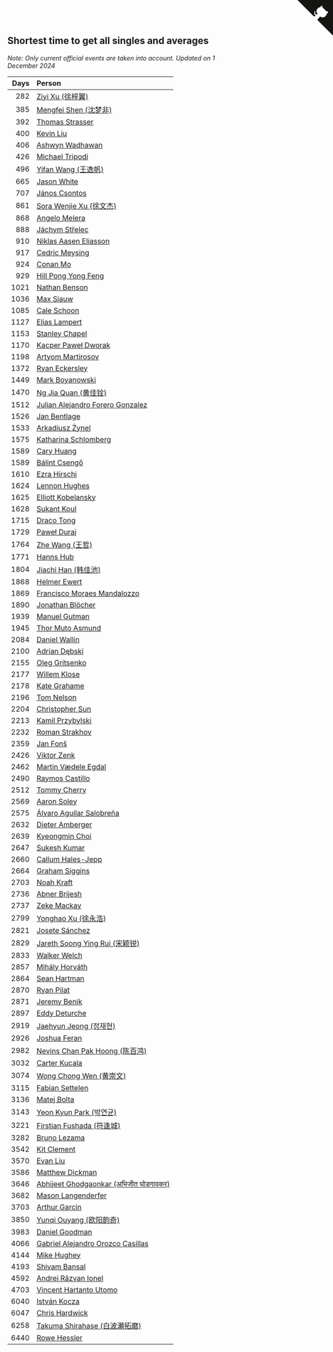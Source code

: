## Shortest time to get all singles and averages

*Note: Only current official events are taken into account.*
*Updated on  1 December 2024*

| Days | Person |
| ---: | :--- |
| 282 | [Ziyi Xu (徐梓翼)](https://www.worldcubeassociation.org/persons/2023XUZI01) |
| 385 | [Mengfei Shen (沈梦非)](https://www.worldcubeassociation.org/persons/2018SHEN07) |
| 392 | [Thomas Strasser](https://www.worldcubeassociation.org/persons/2022STRA10) |
| 400 | [Kevin Liu](https://www.worldcubeassociation.org/persons/2023LIUK02) |
| 406 | [Ashwyn Wadhawan](https://www.worldcubeassociation.org/persons/2022WADH02) |
| 426 | [Michael Tripodi](https://www.worldcubeassociation.org/persons/2021TRIP01) |
| 496 | [Yifan Wang (王逸帆)](https://www.worldcubeassociation.org/persons/2017WANY29) |
| 665 | [Jason White](https://www.worldcubeassociation.org/persons/2016WHIT16) |
| 707 | [János Csontos](https://www.worldcubeassociation.org/persons/2022CSON01) |
| 861 | [Sora Wenjie Xu (徐文杰)](https://www.worldcubeassociation.org/persons/2016XUWE02) |
| 868 | [Angelo Melera](https://www.worldcubeassociation.org/persons/2022MELE01) |
| 888 | [Jáchym Střelec](https://www.worldcubeassociation.org/persons/2022STRE03) |
| 910 | [Niklas Aasen Eliasson](https://www.worldcubeassociation.org/persons/2021ELIA01) |
| 917 | [Cedric Meysing](https://www.worldcubeassociation.org/persons/2017MEYS02) |
| 924 | [Conan Mo](https://www.worldcubeassociation.org/persons/2020MOCO01) |
| 929 | [Hill Pong Yong Feng](https://www.worldcubeassociation.org/persons/2017FENG10) |
| 1021 | [Nathan Benson](https://www.worldcubeassociation.org/persons/2022BENS01) |
| 1036 | [Max Siauw](https://www.worldcubeassociation.org/persons/2017SIAU02) |
| 1085 | [Cale Schoon](https://www.worldcubeassociation.org/persons/2014SCHO02) |
| 1127 | [Elias Lampert](https://www.worldcubeassociation.org/persons/2021LAMP01) |
| 1153 | [Stanley Chapel](https://www.worldcubeassociation.org/persons/2016CHAP04) |
| 1170 | [Kacper Paweł Dworak](https://www.worldcubeassociation.org/persons/2020DWOR01) |
| 1198 | [Artyom Martirosov](https://www.worldcubeassociation.org/persons/2016MART29) |
| 1372 | [Ryan Eckersley](https://www.worldcubeassociation.org/persons/2019ECKE02) |
| 1449 | [Mark Boyanowski](https://www.worldcubeassociation.org/persons/2014BOYA01) |
| 1470 | [Ng Jia Quan (黄佳铨)](https://www.worldcubeassociation.org/persons/2015QUAN03) |
| 1512 | [Julian Alejandro Forero Gonzalez](https://www.worldcubeassociation.org/persons/2018GONZ30) |
| 1526 | [Jan Bentlage](https://www.worldcubeassociation.org/persons/2010BENT01) |
| 1533 | [Arkadiusz Żynel](https://www.worldcubeassociation.org/persons/2018ZYNE01) |
| 1575 | [Katharina Schlomberg](https://www.worldcubeassociation.org/persons/2020SCHL01) |
| 1589 | [Cary Huang](https://www.worldcubeassociation.org/persons/2015HUAN48) |
| 1589 | [Bálint Csengő](https://www.worldcubeassociation.org/persons/2019CSEN01) |
| 1610 | [Ezra Hirschi](https://www.worldcubeassociation.org/persons/2019HIRS01) |
| 1624 | [Lennon Hughes](https://www.worldcubeassociation.org/persons/2017HUGH04) |
| 1625 | [Elliott Kobelansky](https://www.worldcubeassociation.org/persons/2019KOBE03) |
| 1628 | [Sukant Koul](https://www.worldcubeassociation.org/persons/2014KOUL01) |
| 1715 | [Draco Tong](https://www.worldcubeassociation.org/persons/2020TONG02) |
| 1729 | [Paweł Duraj](https://www.worldcubeassociation.org/persons/2016DURA09) |
| 1764 | [Zhe Wang (王哲)](https://www.worldcubeassociation.org/persons/2019WANZ21) |
| 1771 | [Hanns Hub](https://www.worldcubeassociation.org/persons/2013HUBH01) |
| 1804 | [Jiachi Han (韩佳池)](https://www.worldcubeassociation.org/persons/2014HANJ02) |
| 1868 | [Helmer Ewert](https://www.worldcubeassociation.org/persons/2015EWER01) |
| 1869 | [Francisco Moraes Mandalozzo](https://www.worldcubeassociation.org/persons/2017MAND13) |
| 1890 | [Jonathan Blöcher](https://www.worldcubeassociation.org/persons/2018BLOC01) |
| 1939 | [Manuel Gutman](https://www.worldcubeassociation.org/persons/2017GUTM01) |
| 1945 | [Thor Muto Asmund](https://www.worldcubeassociation.org/persons/2017ASMU01) |
| 2084 | [Daniel Wallin](https://www.worldcubeassociation.org/persons/2013WALL03) |
| 2100 | [Adrian Dębski](https://www.worldcubeassociation.org/persons/2017DEBS01) |
| 2155 | [Oleg Gritsenko](https://www.worldcubeassociation.org/persons/2011GRIT01) |
| 2177 | [Willem Klose](https://www.worldcubeassociation.org/persons/2017KLOS01) |
| 2178 | [Kate Grahame](https://www.worldcubeassociation.org/persons/2018GRAH05) |
| 2196 | [Tom Nelson](https://www.worldcubeassociation.org/persons/2013NELS01) |
| 2204 | [Christopher Sun](https://www.worldcubeassociation.org/persons/2017SUNC02) |
| 2213 | [Kamil Przybylski](https://www.worldcubeassociation.org/persons/2016PRZY01) |
| 2232 | [Roman Strakhov](https://www.worldcubeassociation.org/persons/2012STRA02) |
| 2359 | [Jan Fonš](https://www.worldcubeassociation.org/persons/2017FONS04) |
| 2426 | [Viktor Zenk](https://www.worldcubeassociation.org/persons/2016ZENK01) |
| 2462 | [Martin Vædele Egdal](https://www.worldcubeassociation.org/persons/2013EGDA02) |
| 2490 | [Raymos Castillo](https://www.worldcubeassociation.org/persons/2017CAST41) |
| 2512 | [Tommy Cherry](https://www.worldcubeassociation.org/persons/2015CHER07) |
| 2569 | [Aaron Soley](https://www.worldcubeassociation.org/persons/2017SOLE01) |
| 2575 | [Álvaro Aguilar Salobreña](https://www.worldcubeassociation.org/persons/2015SALO01) |
| 2632 | [Dieter Amberger](https://www.worldcubeassociation.org/persons/2016AMBE02) |
| 2639 | [Kyeongmin Choi](https://www.worldcubeassociation.org/persons/2017CHOI07) |
| 2647 | [Sukesh Kumar](https://www.worldcubeassociation.org/persons/2017KUMA30) |
| 2660 | [Callum Hales-Jepp](https://www.worldcubeassociation.org/persons/2012HALE01) |
| 2664 | [Graham Siggins](https://www.worldcubeassociation.org/persons/2016SIGG01) |
| 2703 | [Noah Kraft](https://www.worldcubeassociation.org/persons/2016KRAF01) |
| 2736 | [Abner Brijesh](https://www.worldcubeassociation.org/persons/2016BRIJ01) |
| 2737 | [Zeke Mackay](https://www.worldcubeassociation.org/persons/2015MACK06) |
| 2799 | [Yonghao Xu (徐永浩)](https://www.worldcubeassociation.org/persons/2017XUYO01) |
| 2821 | [Josete Sánchez](https://www.worldcubeassociation.org/persons/2015SANC18) |
| 2829 | [Jareth Soong Ying Rui (宋颖锐)](https://www.worldcubeassociation.org/persons/2016SOON01) |
| 2833 | [Walker Welch](https://www.worldcubeassociation.org/persons/2011WELC01) |
| 2857 | [Mihály Horváth](https://www.worldcubeassociation.org/persons/2016HORV04) |
| 2864 | [Sean Hartman](https://www.worldcubeassociation.org/persons/2016HART02) |
| 2870 | [Ryan Pilat](https://www.worldcubeassociation.org/persons/2016PILA03) |
| 2871 | [Jeremy Benik](https://www.worldcubeassociation.org/persons/2016BENI05) |
| 2897 | [Eddy Deturche](https://www.worldcubeassociation.org/persons/2014DETU01) |
| 2919 | [Jaehyun Jeong (정재현)](https://www.worldcubeassociation.org/persons/2016JEON02) |
| 2926 | [Joshua Feran](https://www.worldcubeassociation.org/persons/2011FERA01) |
| 2982 | [Nevins Chan Pak Hoong (陈百鸿)](https://www.worldcubeassociation.org/persons/2010CHAN20) |
| 3032 | [Carter Kucala](https://www.worldcubeassociation.org/persons/2015KUCA01) |
| 3074 | [Wong Chong Wen (黄崇文)](https://www.worldcubeassociation.org/persons/2014WENW01) |
| 3115 | [Fabian Settelen](https://www.worldcubeassociation.org/persons/2015SETT01) |
| 3136 | [Matej Bolta](https://www.worldcubeassociation.org/persons/2015BOLT01) |
| 3143 | [Yeon Kyun Park (박연균)](https://www.worldcubeassociation.org/persons/2016PARK10) |
| 3221 | [Firstian Fushada (符逢城)](https://www.worldcubeassociation.org/persons/2015FUSH01) |
| 3282 | [Bruno Lezama](https://www.worldcubeassociation.org/persons/2014LEZA02) |
| 3542 | [Kit Clement](https://www.worldcubeassociation.org/persons/2008CLEM01) |
| 3570 | [Evan Liu](https://www.worldcubeassociation.org/persons/2009LIUE01) |
| 3586 | [Matthew Dickman](https://www.worldcubeassociation.org/persons/2013DICK01) |
| 3646 | [Abhijeet Ghodgaonkar (अभिजीत घोडगावकर)](https://www.worldcubeassociation.org/persons/2013GHOD01) |
| 3682 | [Mason Langenderfer](https://www.worldcubeassociation.org/persons/2013LANG03) |
| 3703 | [Arthur Garcin](https://www.worldcubeassociation.org/persons/2014GARC27) |
| 3850 | [Yunqi Ouyang (欧阳韵奇)](https://www.worldcubeassociation.org/persons/2007YUNQ01) |
| 3983 | [Daniel Goodman](https://www.worldcubeassociation.org/persons/2013GOOD01) |
| 4066 | [Gabriel Alejandro Orozco Casillas](https://www.worldcubeassociation.org/persons/2008CASI01) |
| 4144 | [Mike Hughey](https://www.worldcubeassociation.org/persons/2007HUGH01) |
| 4193 | [Shivam Bansal](https://www.worldcubeassociation.org/persons/2011BANS02) |
| 4592 | [Andrei Răzvan Ionel](https://www.worldcubeassociation.org/persons/2012IONE01) |
| 4703 | [Vincent Hartanto Utomo](https://www.worldcubeassociation.org/persons/2010UTOM01) |
| 6040 | [István Kocza](https://www.worldcubeassociation.org/persons/2005KOCZ01) |
| 6047 | [Chris Hardwick](https://www.worldcubeassociation.org/persons/2003HARD01) |
| 6258 | [Takuma Shirahase (白波瀬拓磨)](https://www.worldcubeassociation.org/persons/2007SHIR01) |
| 6440 | [Rowe Hessler](https://www.worldcubeassociation.org/persons/2007HESS01) |


<a href="https://github.com/jonatanklosko/wca_statistics" class="github-corner" aria-label="View source on Github"><svg width="80" height="80" viewBox="0 0 250 250" style="fill:#151513; color:#fff; position: absolute; top: 0; border: 0; right: 0;" aria-hidden="true"><path d="M0,0 L115,115 L130,115 L142,142 L250,250 L250,0 Z"></path><path d="M128.3,109.0 C113.8,99.7 119.0,89.6 119.0,89.6 C122.0,82.7 120.5,78.6 120.5,78.6 C119.2,72.0 123.4,76.3 123.4,76.3 C127.3,80.9 125.5,87.3 125.5,87.3 C122.9,97.6 130.6,101.9 134.4,103.2" fill="currentColor" style="transform-origin: 130px 106px;" class="octo-arm"></path><path d="M115.0,115.0 C114.9,115.1 118.7,116.5 119.8,115.4 L133.7,101.6 C136.9,99.2 139.9,98.4 142.2,98.6 C133.8,88.0 127.5,74.4 143.8,58.0 C148.5,53.4 154.0,51.2 159.7,51.0 C160.3,49.4 163.2,43.6 171.4,40.1 C171.4,40.1 176.1,42.5 178.8,56.2 C183.1,58.6 187.2,61.8 190.9,65.4 C194.5,69.0 197.7,73.2 200.1,77.6 C213.8,80.2 216.3,84.9 216.3,84.9 C212.7,93.1 206.9,96.0 205.4,96.6 C205.1,102.4 203.0,107.8 198.3,112.5 C181.9,128.9 168.3,122.5 157.7,114.1 C157.9,116.9 156.7,120.9 152.7,124.9 L141.0,136.5 C139.8,137.7 141.6,141.9 141.8,141.8 Z" fill="currentColor" class="octo-body"></path></svg></a><style>.github-corner:hover .octo-arm{animation:octocat-wave 560ms ease-in-out}@keyframes octocat-wave{0%,100%{transform:rotate(0)}20%,60%{transform:rotate(-25deg)}40%,80%{transform:rotate(10deg)}}@media (max-width:500px){.github-corner:hover .octo-arm{animation:none}.github-corner .octo-arm{animation:octocat-wave 560ms ease-in-out}}</style>
